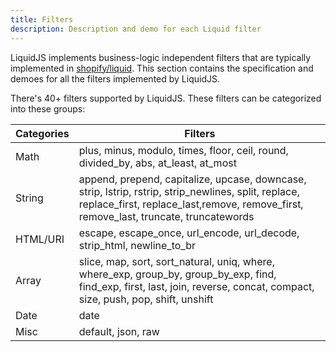 ```yaml
---
title: Filters
description: Description and demo for each Liquid filter
---
```


LiquidJS implements business-logic independent filters that are typically implemented in [shopify/liquid][shopify/liquid]. This section contains the specification and demoes for all the filters implemented by LiquidJS.

There's 40+ filters supported by LiquidJS. These filters can be categorized into these groups:

Categories | Filters
--- | ---
Math | plus, minus, modulo, times, floor, ceil, round, divided_by, abs, at_least, at_most
String | append, prepend, capitalize, upcase, downcase, strip, lstrip, rstrip, strip_newlines, split, replace, replace_first, replace_last,remove, remove_first, remove_last, truncate, truncatewords
HTML/URI | escape, escape_once, url_encode, url_decode, strip_html, newline_to_br
Array | slice, map, sort, sort_natural, uniq, where, where_exp, group_by, group_by_exp, find, find_exp, first, last, join, reverse, concat, compact, size, push, pop, shift, unshift
Date | date
Misc | default, json, raw

[shopify/liquid]: https://github.com/Shopify/liquid
